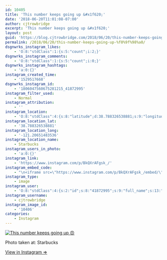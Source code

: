 ```yaml
---
id: 10405
title: 'This number keeps going up &#x1f620;'
date: '2018-06-20T11:01:08-07:00'
author: cjtrowbridge
excerpt: 'This number keeps going up &#x1f620;'
layout: post
guid: 'https://blog.cjtrowbridge.com/2018/06/20/this-number-keeps-going-up-%f0%9f%98%a0/'
permalink: /2018/06/20/this-number-keeps-going-up-%f0%9f%98%a0/
dsgnwrks_instagram_likes:
    - 'O:8:"stdClass":1:{s:5:"count";i:2;}'
dsgnwrks_instagram_comments:
    - 'O:8:"stdClass":1:{s:5:"count";i:0;}'
dsgnwrks_instagram_hashtags:
    - 'a:0:{}'
instagram_created_time:
    - '1529517668'
dsgnwrks_instagram_id:
    - '1806047560675281215_41872995'
instagram_filter_used:
    - Normal
instagram_attribution:
    - ''
instagram_location:
    - 'O:8:"stdClass":4:{s:8:"latitude";d:38.788326538881;s:9:"longitude";d:-121.20651483536;s:4:"name";s:9:"Starbucks";s:2:"id";i:3312085;}'
instagram_location_lat:
    - '38.788326538881'
instagram_location_long:
    - '-121.20651483536'
instagram_location_name:
    - Starbucks
instagram_users_in_photo:
    - 'a:0:{}'
instagram_link:
    - 'https://www.instagram.com/p/BkQXrAFgsk_/'
instagram_embed_code:
    - "\n<iframe src=\"https://www.instagram.com/p/BkQXrAFgsk_/embed/\" width=\"612\" height=\"710\" frameborder=\"0\" scrolling=\"no\" allowtransparency=\"true\" class=\"insta-image-embed\"></iframe>\n"
instagram_type:
    - image
instagram_user:
    - 'O:8:"stdClass":4:{s:2:"id";s:8:"41872995";s:9:"full_name";s:13:"CJ Trowbridge";s:15:"profile_picture";s:141:"https://scontent.cdninstagram.com/vp/016c8659e3e0906fa8fffe1b7e5cfacc/5BB8B91C/t51.2885-19/s150x150/13724650_1188772791164794_142557231_a.jpg";s:8:"username";s:12:"cjtrowbridge";}'
instagram_username:
    - cjtrowbridge
instagram_image_id:
    - '10406'
categories:
    - Instagram
---
```


[![This number keeps going up 😠](https://blog.cjtrowbridge.com/wp-content/uploads/2018/06/1529517668-1-1.jpg)](https://www.instagram.com/p/BkQXrAFgsk_/)

Photo taken at: Starbucks

[View in Instagram ⇒](https://www.instagram.com/p/BkQXrAFgsk_/)